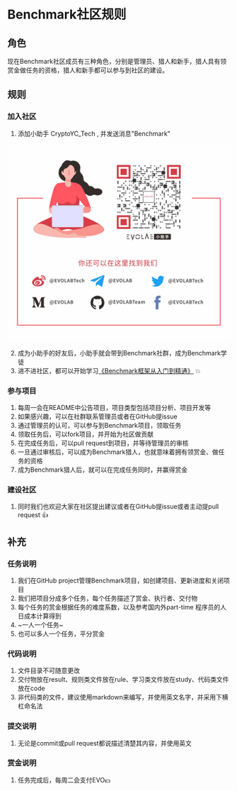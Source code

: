 # Benchmark社区规则
##  角色
现在Benchmark社区成员有三种角色，分别是管理员、猎人和新手，猎人具有领赏金做任务的资格，猎人和新手都可以参与到社区的建设。
## 规则
###  加入社区
1. 添加小助手 CryptoYC_Tech , 并发送消息"Benchmark"

![EvolabTech](media/Join_us.jpg)

2. 成为小助手的好友后，小助手就会带到Benchmark社群，成为Benchmark学徒
3. 进不进社区，都可以开始学习[《Benchmark框架从入门到精通》](https://github.com/CryptoYCTeam/benchmark/wiki/Benchmark%E4%BB%8E%E5%85%A5%E9%97%A8%E5%88%B0%E7%B2%BE%E9%80%9A) :boom:

### 参与项目
1. 每周一会在README中公告项目，项目类型包括项目分析、项目开发等
2. 如果感兴趣，可以在社群联系管理员或者在GitHub提issue
3. 通过管理员的认可，可以参与到Benchmark项目，领取任务
4. 领取任务后，可以fork项目，并开始为社区做贡献
5. 在完成任务后，可以pull request到项目，并等待管理员的审核
6. 一旦通过审核后，可以成为Benchmark猎人，也就意味着拥有领赏金、做任务的资格
7. 成为Benchmark猎人后，就可以在完成任务同时，并赢得赏金

###  建设社区
1. 同时我们也欢迎大家在社区提出建议或者在GitHub提issue或者主动提pull request :thumbsup:

## 补充
### 任务说明
1. 我们在GitHub project管理Benchmark项目，如创建项目、更新进度和关闭项目
2. 我们把项目分成多个任务，每个任务描述了赏金、执行者、交付物
3. 每个任务的赏金根据任务的难度系数，以及参考国内外part-time 程序员的人日成本计算得到
4. ~一人一个任务~
5. 也可以多人一个任务，平分赏金

### 代码说明
1. 文件目录不可随意更改
2. 交付物放在result、规则类文件放在rule、学习类文件放在study、代码类文件放在code
3. 非代码类的文件，建议使用markdown来编写，并使用英文名字，并采用下横杠命名法
### 提交说明
1. 无论是commit或pull request都说描述清楚其内容，并使用英文
### 赏金说明
1. 任务完成后，每周二会支付EVO:dollar:
